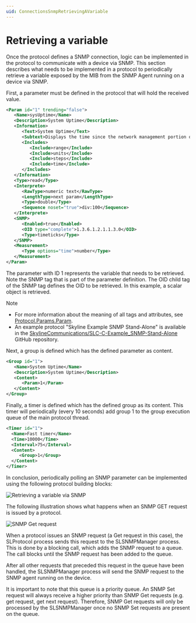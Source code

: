 ```yaml
---
uid: ConnectionsSnmpRetrievingAVariable
---
```


# Retrieving a variable

Once the protocol defines a SNMP connection, logic can be implemented in the protocol to communicate with a device via SNMP. This section describes what needs to be implemented in a protocol to periodically retrieve a variable exposed by the MIB from the SNMP Agent running on a device via SNMP.

First, a parameter must be defined in the protocol that will hold the received value.

```xml
<Param id="1" trending="false">
   <Name>sysUptime</Name>
   <Description>System Uptime</Description>
   <Information>
      <Text>System Uptime</Text>
      <Subtext>Displays the time since the network management portion of the system was last re-initialized.</Subtext>
      <Includes>
         <Include>range</Include>
         <Include>units</Include>
         <Include>steps</Include>
         <Include>time</Include>
      </Includes>
   </Information>
   <Type>read</Type>
   <Interprete>
      <RawType>numeric text</RawType>
      <LengthType>next param</LengthType>
      <Type>double</Type>
      <Sequence noset="true">div:100</Sequence>
   </Interprete>
   <SNMP>
      <Enabled>true</Enabled>
      <OID type="complete">1.3.6.1.2.1.1.3.0</OID>
      <Type>timeticks</Type>
   </SNMP>
   <Measurement>
      <Type options="time">number</Type>
   </Measurement>
</Param>
```

The parameter with ID 1 represents the variable that needs to be retrieved. Note the SNMP tag that is part of the parameter definition. The OID child tag of the SNMP tag defines the OID to be retrieved. In this example, a scalar object is retrieved.

> [!NOTE]
>
> - For more information about the meaning of all tags and attributes, see [Protocol.Params.Param](xref:Protocol.Params.Param).
> - An example protocol "Skyline Example SNMP Stand-Alone" is available in the [SkylineCommunications/SLC-C-Example_SNMP-Stand-Alone](https://github.com/SkylineCommunications/SLC-C-Example_SNMP-Stand-Alone) GitHub repository.

Next, a group is defined which has the defined parameter as content.

```xml
<Group id="1">
   <Name>System Uptime</Name>
   <Description>System Uptime</Description>
   <Content>
      <Param>1</Param>
   </Content>
</Group>
```

Finally, a timer is defined which has the defined group as its content. This timer will periodically (every 10 seconds) add group 1 to the group execution queue of the main protocol thread.

```xml
<Timer id="1">
  <Name>Fast timer</Name>
  <Time>10000</Time>
  <Interval>75</Interval>
  <Content>
     <Group>1</Group>
  </Content>
</Timer>
```

In conclusion, periodically polling an SNMP parameter can be implemented using the following protocol building blocks:

![Retrieving a variable via SNMP](~/develop/images/Connection_Types_-_SNMP_Parameter_Get_Building_Blocks.jpg)

The following illustration shows what happens when an SNMP GET request is issued by a protocol.

![SNMP Get request](~/develop/images/DMA_-_SNMP_Device_parameter_GetRequest.svg)

When a protocol issues an SNMP request (a Get request in this case), the SLProtocol process sends this request to the SLSNMPManager process. This is done by a blocking call, which adds the SNMP request to a queue. The call blocks until the SNMP request has been added to the queue.

After all other requests that preceded this request in the queue have been handled, the SLSNMPManager process will send the SNMP request to the SNMP agent running on the device.

It is important to note that this queue is a priority queue. An SNMP Set request will always receive a higher priority than SNMP Get requests (e.g. get request, get next request). Therefore, SNMP Get requests will only be processed by the SLSNMPManager once no SNMP Set requests are present on the queue.
